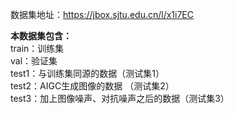 数据集地址：https://jbox.sjtu.edu.cn/l/x1i7EC

**本数据集包含：**<br>
train：训练集<br>
val：验证集<br>
test1：与训练集同源的数据（测试集1）<br>
test2：AIGC生成图像的数据 （测试集2）<br>
test3：加上图像噪声、对抗噪声之后的数据（测试集3）<br>
